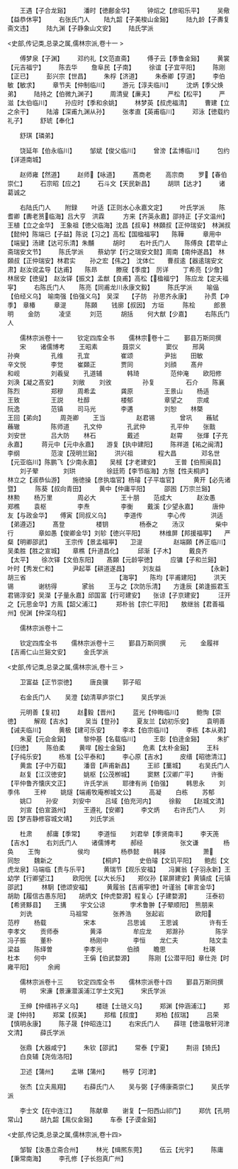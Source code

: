 <!-- { "loadSidebar": true } -->
　　王遇【子合龙谿】
　　潘时【徳鄜金华】
　　钟炤之【彦昭乐平】
　　吴儆【益恭休寜】
　　右张氏门人
　　陆九韶【子美梭山金谿】
　　陆九龄【子夀复斋文违】
　　陆九渊【子静象山文安】
　　陆氏学派







<史部,传记类,总录之属,儒林宗派,卷十一 >




　　傅梦泉【子渊】
　　邓约礼【文范直斋】
　　傅子云【季鲁金谿】
　　黄裳【元吉福宁】
　　陈去华
　　詹阜民【子南】
　　徐谊【子宜平阳】
　　陈刚【正已】
　　彭兴宗【世昌】
　　朱桴【济道】
　　朱泰卿【亨道】
　　李伯敏【敏求】
　　章节夫【仲制临川】
　　游元【淳夫临川】
　　沈炳【季父焕弟】
　　陆持之【伯微九渊子】
　　周清叟【亷夫】
　　严松【松平】
　　严滋【太伯临川】
　　孙应时【季和余姚】
　　林梦英【叔虎福清】
　　曹建【立之余干】
　　陆濬【深甫九渊从孙】
　　张孝直【英甫临川】
　　邓泳【徳载约礼子】
　　舒琥【奉化】


　　舒琪【璘弟】






　　饶延年【伯永临川】
　　邹斌【俊父临川】
　　曾滂【孟博临川】
　　包约【详道南城】


　　赵师雍【然道】
　　赵师【咏道】
　　髙商老
　　高宗商
　　罗【春伯崇仁】
　　石宗昭【应之】
　　石斗文【天民新昌】
　　胡珙【达才】
　　诸葛诚之





　　右陆氏门人
　　附録
　　叶适【正则水心永嘉文定】
　　叶氏学派
　　陈耆卿【夀老筼临海】吕大亨　洪霖　　　方来【齐英永嘉】邵持正【子文温州】　王植【立之金华】　王象祖【徳父临海】沈昌【叔阜】林頥叔【正仲瑞安】　林渊叔【懿仲】陈端已【子益】陈说【习之】高松【国楹福寜】　　陈鞾　　　章用中【端叟】汤建【达可乐清】朱黼　　　胡时
　　右叶氏门人
　　陈傅良【君举止斋瑞安文节】
　　陈氏学派
　　蔡幼学【行之瑞安文懿】周南【南仲遂昌】　林頥叔【正仲瑞安】林君实
　　孙之宏【伟之】　沈体仁　　曹叔逺【器逺瑞安文肃】赵汝谠孟导【达甫】　　陈昻　　　滕窚【季度】　厉详
　　丁希亮【少詹】林居安【徳叟】　赵汝铎【振文】孟猷【良甫】高松【楹福宁】　陈应龙【定夫福寜】
　　右陈氏门人
　　陈亮【同甫龙川永康文毅】
　　陈氏学派
　　喻偘【伯经义乌】　喻南强【伯强义乌】　吴深　　【子防　孙思齐永康】
　　孙贯【冲季】　章椿　　　章湜　　　陈頥
　　钱廓【叔因】　方垣　　　陈桧　　　郎景明
　　金防　　　凌坚　　　刘范　　　胡括
　　何大猷【少嘉】
　　右陈氏门人










　　儒林宗派卷十一
　　钦定四库全书
　　儒林宗卷十二
　　鄞县万斯同撰
　　宋
　　诸儒博考
　　王昭素　　　　聂崇义　　　　窦仪
　　邢昺　　　　　孙奭　　　　　孔维
　　孔宜　　　　　崔颂　　　　　尹拙
　　田敏　　　　　辛文悦　　　　李觉
　　崔頥正　　　　贾同　　　　　刘顔
　　髙弁　　　　　和岘　　　　　刘羲叟
　　孔道辅　　　　韩琦　　　　　范仲淹
　　欧阳修　　　　刘涣【凝之髙安】　　　刘敞
　　刘攽　　　　　孙复　　　　　石介
　　陈襄　　　　　陈烈　　　　　郑穆
　　周希孟　　　　龚原　　　　　王景山
　　杨适　　　　　王致　　　　　王説
　　杜醇　　　　　楼郁　　　　　章望之
　　宗咸　　　　　阮逸　　　　　范镇
　　司马光　　　　李遘　　　　　刘恕
　　林槩　　　　　王回【弟向】　　　周尧卿
　　王当　　　　　赵君锡　　　　曾巩
　　蘓轼　　　　　蘓辙　　　　　陈师道
　　孔文仲　　　　孔武仲　　　　孔平仲
　　张戬　　　　　刘安世　　　　吕大防
　　林石　　　　　戴述　　　　　赵霄
　　张煇【子充永嘉】　　　蒋元中【元中永嘉】　　游复【执中建阳】
　　陈祥道【祐之闽清】　　李纲　　　　　范浚【茂明兰谿】
　　洪兴祖　　　　程大昌　　　　邓名世【元亚临川】陈鹏飞【少南永嘉】　　吴棫【才老建安】　　　王普【伯照闽县】
　　刘子翚　　　　刘珙　　　　　徐廷筠【李节临海】方慤【性夫桐庐】　　　林立之【淑恭仙游】　　施徳操【彦执塩官】杨璿【子平塩官】　　　黄开【必先诸暨】　　　陈葵【叔向青田】
　　黄中【仲庸平阳】　　　邵囦【万宗兰谿】　　　林勲
　　杨万里　　　　周必大　　　　王十朋
　　范成大　　　　赵汝愚　　　　郑樵
　　袁枢　　　　　李焘　　　　　李衡
　　戴溪【少望永嘉】　　　唐仲友【与政金华】　　傅寅【同叔义乌】
　　李道传　　　　李心传　　　　洪适【弟遵迈】
　　髙登　　　　　楼钥　　　　　杨泰之
　　汤汉　　　　　柴中行　　　　章如愚【俊卿金华】刘轸【徳兴平阳】　　　林维屏【邦援福寕】　　严粲【明卿邵武】
　　王宗传【景孟福寕】　　卫湜　　　　　赵端頥【养正临川】吴柔胜【胜之宣城】　　章樵【升道昌化】　　　邱渐【子木】
　　戴良齐　　　　　　　　【太平】　　徐次铎【文伯东阳】　　髙頥【元龄寜徳】
　　应镛【子和兰谿】　　　叶时【秀发仁和】　　　尹起莘【耕道遂昌】
　　刘友益　　　　　　　　【永新】　　胡三省　　　　　　　　　　　　　　　【海寜】　　陈均【平甫建阳】
　　洪天锡　　　　谢枋得　　　　家翁
　　王与之【次防乐清】　　方逢辰【弟逢振君玉君锡淳安】吴濚【子量永嘉】邱国富【行可建安】　　张谅【子京建安】　　　汪开之【元思金华】方鳯【韶父浦江】　　　郑朴翁【宗仁平阳】　　敖继翁【君善福州】倪渊【仲深乌程】










　　儒林宗派卷十二

　　钦定四库全书
　　儒林宗派卷十三
　　鄞县万斯同撰
　　元
　　金履祥【吉甫仁山兰谿文安】
　　金氏学派










<史部,传记类,总录之属,儒林宗派,卷十三 >




　　卫富益【正节崇徳】
　　唐良骥
　　郭子昭




　　右金氏门人
　　吴澄【幼清草庐崇仁】
　　吴氏学派






　　元明善【复初】
　　赵毅【晋州】
　　蓝光【仲晦临川】
　　鲍恂【崇徳】
　　解观【吉水】
　　吴当【登孙】
　　夏友兰【幼初乐安】
　　袁明善【诫夫临川】
　　黄极【建可乐安】
　　李本【伯宗临川】
　　李栋【本从弟】
　　朱夏【元会金谿】
　　黎仲基【名载临川】
　　王彰【伯逹金谿】
　　朱扩【归徳】
　　陈伯柔
　　黄哻【殷士金谿】
　　危素【太朴金谿】
　　王科【子纯乐安】
　　杨准【公平泰和】
　　李心原【吉水】
　　皮缙【昭徳清江】
　　黄盅【子中万载】
　　潘音【声甫新昌】
　　王祁【藳城】
　　右吴氏门人
　　赵复【江汉徳安】
　　姚枢【公茂栁城】
　　窦黙【汉卿广平】
　　许衡【平仲鲁齐懐庆文正】
　　许氏学派
　　耶律有尚【伯强】
　　韩思永
　　刘季伟
　　王梓
　　姚燧【端甫牧庵栁城文公】
　　高凝
　　白栋
　　苏郁
　　姚□
　　孙安
　　刘安中
　　吕域【伯充河内】
　　徐毅　　【赵城文清】
　　刘宣【伯宣潞州】
　　王遵礼【安卿】
　　李文炳
　　右许氏门人
　　刘因【梦吉静修容城文靖】
　　刘氏学派




　　杜肃
　　郝庸【季常】
　　李道恒
　　刘君举【季贤南丰】
　　李天箎【吉水】
　　右刘氏门人
　　诸儒博考
　　郝经　　　　　　张文谦　　　　杨奂
　　王恂　　　　　　侯均　　　　　杨恭懿
　　韩择　　　　　　萧　　　　　同恕
　　魏新之　　　　　　　　【桐庐】　　　史伯璿【文玑平阳】　　鲍彪【文虎龙泉】马端临【责与乐平】　　　黄瑞节【观乐安福】　　冯翼翁【子羽永新】王幼学【行卿望江】　　　欧阳侊【以大长乐】　　郑仪孙【翠屏建安】黄镇成【元镇邵武】　　　林駉【徳颂安福】　　　黄履翁【吉甫寜徳】叶谨翁【审言金华】　　　胡助【履信古愚东阳】　　胡炳文【仲虎婺源】程复心【子建婺源】　　　汪泰初【希贤黟县】　　王搆
　　宇文公谅　　　　孛术鲁翀【子翚顺阳】　熊朋来
　　刘诜　　　　　　马祖常　　　　张养浩
　　张起岩　　　　　欧阳　　　　范梈
　　杨载　　　　　　宋本　　　　　吕思诚
　　王思诚　　　　　许有壬　　　　李孝文
　　贡师泰　　　　　黄泽　　　　　牟应龙
　　郑滁孙　　　　　陈孚　　　　　冯子振
　　董朴　　　　　　杨刚中　　　　李恒
　　龙仁夫　　　　　陆文圭　　　　梁益
　　陈绎曽　　　　　李孝光　　　　伯顔
　　瞻思　　　　　　杜瑛　　　　　杜本
　　何中　　　　　　王偁【伯武婺源】　　　陈刚【公潜平阳】章仕尧【时雍平阳】　　　余阙








　　儒林宗派卷十三
　　钦定四库全书
　　儒林宗派卷十四
　　鄞县万斯同撰
　　明
　　宋濓【景濓潜溪浦江学士文宪】
　　宋氏学派






　　王绅【仲缙祎子义乌】
　　楼琏【士琏义乌】
　　郑渊【仲涵浦江】
　　郑湜【仲持】
　　郑棠【叔美】
　　郑楷【叔度】
　　郑柏【叔瑞】
　　吕荣【慎明永康】
　　陈子晟【仲昭连江】
　　右宋氏门人
　　薛瑄【徳温敬轩河津文清】
　　薛氏学派






　　张鼎【大器咸宁】
　　朱钦【邵武】
　　常泰【宁夏】
　　荆诩【猗氏】
　　白良辅【尧佐洛阳】



　　卫述【蒲州】
　　孟琳【蒲州】
　　畅亨【河津】


　　张杰【立夫鳯翔】
　　右薛氏门人
　　吴与弼【子傅康斋崇仁】
　　吴氏学派









　　李士文【在中连江】
　　陈献章
　　谢复【一阳西山祁门】
　　郑伉【孔明常山】
　　胡九韶【鳯仪金谿】
　　车泰【子谟金谿】


<史部,传记类,总录之属,儒林宗派,卷十四>








　　邹智【汝愚立斋合州】
　　林光【缉熈东莞】
　　伍云【光宇】
　　陈庸【秉常南海】
　　李孔修【子长抱真广州】
